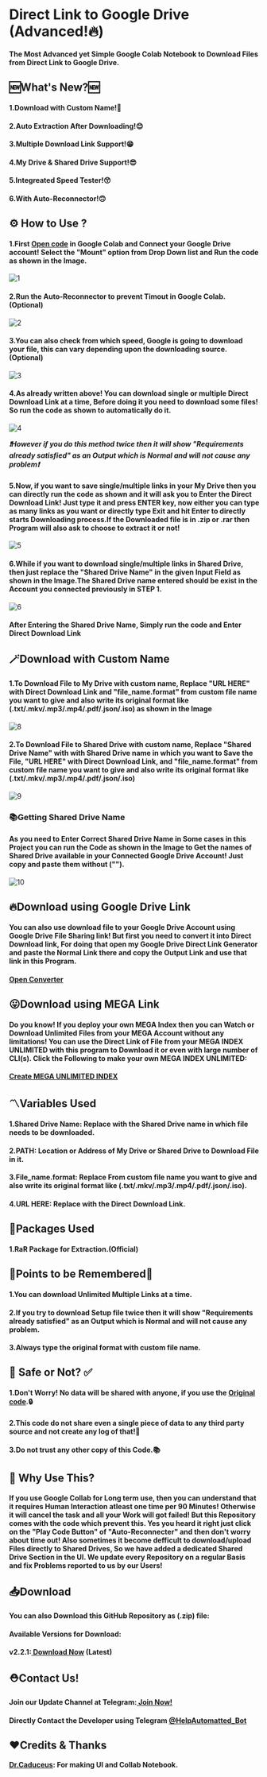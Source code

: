 # Direct Link to Google Drive (Advanced!🔥)
<p><b>The Most Advanced yet Simple Google Colab Notebook to Download Files from Direct Link to Google Drive.</b></p>
<h2>🆕What's New?🆕</h2>
<h4><b>1.Download with Custom Name!🤩</b></h4>
<h4><b>2.Auto Extraction After Downloading!😊</b></h4>
<h4><b>3.Multiple Download Link Support!😁</b></h4>
<h4><b>4.My Drive & Shared Drive Support!😎</b></h4>
<h4><b>5.Integreated Speed Tester!😙</b></h4>
<h4><b>6.With Auto-Reconnector!🙃</b></h4>
<h2>⚙️ How to Use ?</h2>
<h4><b>1.First <a href="https://colab.research.google.com/github/SamRezaXYZ/Direct-Link-to-Google-Drive/blob/main/URL_To_Google_Drive.ipynb" alt="Open-Colab">Open code</a> in Google Colab and Connect your Google Drive account! Select the "Mount" option from Drop Down list and Run the code as shown in the Image.</b></h4>
<img src="Img/1.png" alt="1">
<h4><b>2.Run the Auto-Reconnector to prevent Timout in Google Colab.(Optional)</b></h4>
<img src="Img/2.png" alt="2">
<h4><b>3.You can also check from which speed, Google is going to download your file, this can vary depending upon the downloading source.(Optional)</b></h4>
<img src="Img/3.png" alt="3">
<h4><b>4.As already written above! You can download single or multiple Direct Download Link at a time, Before doing it you need to download some files! So run the code as shown to automatically do it.</b></h4>
<img src="Img/4.png" alt="4">
<p><b><i>❗However if you do this method twice then it will show "Requirements already satisfied" as an Output which is Normal and will not cause any problem❗</i></b></p>
<h4><b>5.Now, if you want to save single/multiple links in your My Drive then you can directly run the code as shown and it will ask you to Enter the Direct Download Link! Just type it and press ENTER key, now either you can type as many links as you want or directly type Exit and hit Enter to directly starts Downloading process.If the Downloaded file is in .zip or .rar then Program will also ask to choose to extract it or not!</b></h4>
<img src="Img/5.png" alt="5">
<h4><b>6.While if you want to download single/multiple links in Shared Drive, then just replace the "Shared Drive Name" in the given Input Field as shown in the Image.The Shared Drive name entered should be exist in the Account you connected previously in STEP 1.</b></h4>
<img src="Img/6.png" alt="6">
<h4><b>After Entering the Shared Drive Name, Simply run the code and  Enter Direct Download Link</b></h4>
<h2>🪄Download with Custom Name</h2>
<h4><b>1.To Download File to My Drive with custom name, Replace "URL HERE" with Direct Download Link and "file_name.format" from custom file name you want to give and also write its original format like (.txt/.mkv/.mp3/.mp4/.pdf/.json/.iso) as shown in the Image</b></h4>
<img src="Img/8.png" alt="8">
<h4><b>2.To Download File to Shared Drive with custom name, Replace "Shared Drive Name" with with Shared Drive name in which you want to Save the File, "URL HERE" with Direct Download Link, and "file_name.format" from custom file name you want to give and also write its original format like (.txt/.mkv/.mp3/.mp4/.pdf/.json/.iso)</b></h4>
<img src="Img/9.png" alt="9">
<h3><b>📚Getting Shared Drive Name</b></h3>
<h4><b>As you need to Enter Correct Shared Drive Name in Some cases in this Project you can run the Code as shown in the Image to Get the names of Shared Drive available in your Connected Google Drive Account! Just copy and paste them without ("").</b></h4>
<img src="Img/10.png" alt="10">
<h2><b>🔥Download using Google Drive Link</b></h2>
<h4><b>You can also use download file to your Google Drive Account using Google Drive File Sharing link! But first you need to convert it into Direct Download link, For doing that open my Google Drive Direct Link Generator and paste the Normal Link there and copy the Output Link and use that link in this Program.</b></h4>
<h4><b><a href="https://www.caduceus.ml/Google-Drive-Direct-Link/">Open Converter</a></b></h4>
<h2><b>😛Download using MEGA Link</b></h2>
<h4><b>Do you know! If you deploy your own MEGA Index then you can Watch or Download Unlimited Files from your MEGA Account without any limitations! You can use the Direct Link of File from your MEGA INDEX UNLIMITED with this program to Download it or even with large number of CLI(s). Click the Following to make your own MEGA INDEX UNLIMITED:</b></h4>
<h4><b><a href="https://www.caduceus.ml/MEGA-INDEX/">Create MEGA UNLIMITED INDEX</a></b></h4>
<h2>〽️Variables Used</h2>
<h4><b>1.Shared Drive Name: Replace with the Shared Drive name in which file needs to be downloaded.</b></h4>
<h4><b>2.PATH: Location or Address of My Drive or Shared Drive to Download File in it.</b></h4>
<h4><b>3.File_name.format: Replace From custom file name you want to give and also write its original format like (.txt/.mkv/.mp3/.mp4/.pdf/.json/.iso).</b></h4>
<h4><b>4.URL HERE: Replace with the Direct Download Link.</b></h4>
<h2>📑Packages Used</h2>
<h4>1.RaR Package for Extraction.(Official)</h4>
<h2>🎯Points to be Remembered🎯</h2>
<h4><b>1.You can download Unlimited Multiple Links at a time.</b></h4>
<h4><b>2.If you try to download Setup file twice then it will show "Requirements already satisfied" as an Output which is Normal and will not cause any problem.</b></h4>
<h4><b>3.Always type the original format with custom file name.</b></h4>
<h2> 🔐 Safe or Not? ✅</h2>
<h4><b> 1.Don't Worry! No data will be shared with anyone, if you use the <a href="https://github.com/TheCaduceus/Direct-Link-to-Google-Drive">Original code</a>.🔒</b></h4>
<h4><b> 2.This code do not share even a single piece of data to any third party source and not create any log of that!🔑</b></h4>
<h4><b> 3.Do not trust any other copy of this Code.📚</b></h4>
<h2> 🤔 Why Use This?</h2>
<h4><b>If you use Google Collab for Long term use, then you can understand that it requires Human Interaction atleast one time per 90 Minutes! Otherwise it will cancel the task and all your Work will got failed! But this Repository comes with the code which prevent this. Yes you heard it right just click on the "Play Code Button" of "Auto-Reconnecter" and then don't worry about time out! Also sometimes it become defficult to download/upload Files directly to Shared Drives, So we have added a dedicated Shared Drive Section in the UI. We update every Repository on a regular Basis and fix Problems reported to us by our Users!</b></h4>
<h2> 📥Download</h2>
<h4><b> You can also Download this GitHub Repository as (.zip) file:</b></h4>
<h4><b>Available Versions for Download:</b></h4>
<h4><b>v2.2.1:<a href="https://github.com/TheCaduceus/Direct-Link-to-Google-Drive/archive/refs/heads/main.zip"> Download Now</a> (Latest)</b></h4>
<h2>⛑Contact Us!</h2>
<h4><b>Join our Update Channel at Telegram:<a href="https://telegram.me/TheCaduceusUPDATE"> Join Now!</b></a>
<h4><b>Directly Contact the Developer using Telegram <a href="https://telegram.me/HelpAutomatted_Bot">@HelpAutomatted_Bot</a></b></h4>
<h2>❤️Credits & Thanks</h2>
<p><b><a href="https://github.com/TheCaduceus">Dr.Caduceus</a>: For making UI and Collab Notebook.</b></p>
